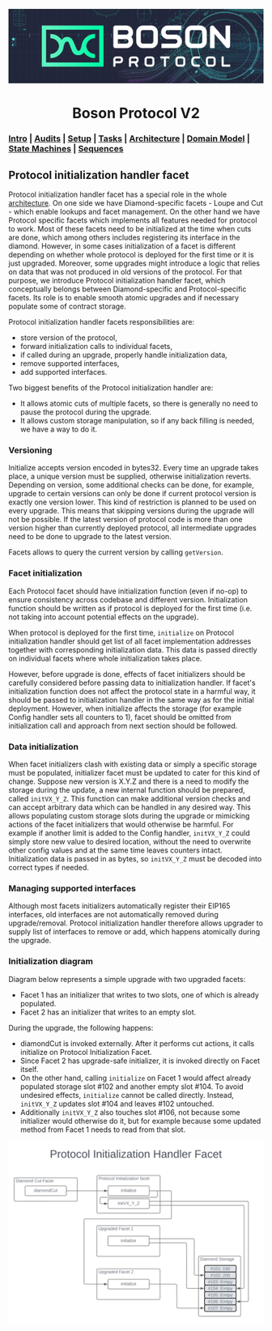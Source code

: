[![banner](images/banner.png)](https://bosonprotocol.io)

<h1 align="center">Boson Protocol V2</h1>

### [Intro](../README.md) | [Audits](audits.md) | [Setup](setup.md) | [Tasks](tasks.md) | [Architecture](architecture.md) | [Domain Model](domain.md) | [State Machines](state-machines.md) | [Sequences](sequences.md)

## Protocol initialization handler facet

Protocol initialization handler facet has a special role in the whole [architecture](architecture.md). On one side we have Diamond-specific facets - Loupe and Cut - which enable lookups and facet management. On the other hand we have Protocol specific facets which implements all features needed for protocol to work. Most of these facets need to be initialized at the time when cuts are done, which among others includes registering its interface in the diamond. However, in some cases initialization of a facet is different depending on whether whole protocol is deployed for the first time or it is just upgraded. Moreover, some upgrades might introduce a logic that relies on data that was not produced in old versions of the protocol. For that purpose, we introduce Protocol initialization handler facet, which conceptually belongs between Diamond-specific and Protocol-specific facets. Its role is to enable smooth atomic upgrades and if necessary populate some of contract storage.

Protocol initialization handler facets responsibilities are:
- store version of the protocol,
- forward initialization calls to individual facets,
- if called during an upgrade, properly handle initialization data,
- remove supported interfaces,
- add supported interfaces.

Two biggest benefits of the Protocol initialization handler are:
- It allows atomic cuts of multiple facets, so there is generally no need to pause the protocol during the upgrade.
- It allows custom storage manipulation, so if any back filling is needed, we have a way to do it.

### Versioning

Initialize accepts version encoded in bytes32. Every time an upgrade takes place, a unique version must be supplied, otherwise initialization reverts. Depending on version, some additional checks can be done, for example, upgrade to certain versions can only be done if current protocol version is exactly one version lower. This kind of restriction is planned to be used on every upgrade. This means that skipping versions during the upgrade will not be possible. If the latest version of protocol code is more than one version higher than currently deployed protocol, all intermediate upgrades need to be done to upgrade to the latest version.

Facets allows to query the current version by calling `getVersion`.

### Facet initialization

Each Protocol facet should have initialization function (even if no-op) to ensure consistency across codebase and different version. Initialization function should be written as if protocol is deployed for the first time (i.e. not taking into account potential effects on the upgrade).

When protocol is deployed for the first time, `initialize` on Protocol initialization handler should get list of all facet implementation addresses together with corresponding initialization data. This data is passed directly on individual facets where whole initialization takes place.  

However, before upgrade is done, effects of facet initializers should be carefully considered before passing data to initialization handler. If facet's initialization function does not affect the protocol state in a harmful way, it should be passed to initialization handler in the same way as for the initial deployment. However, when initialize affects the storage (for example Config handler sets all counters to 1), facet should be omitted from initialization call and approach from next section should be followed.

### Data initialization

When facet initializers clash with existing data or simply a specific storage must be populated, initializer facet must be updated to cater for this kind of change. Suppose new version is X.Y.Z and there is a need to modify the storage during the update, a new internal function should be prepared, called `initVX_Y_Z`. This function can make additional version checks and can accept arbitrary data which can be handled in any desired way. This allows populating custom storage slots during the upgrade or mimicking actions of the facet initializers that would otherwise be harmful. For example if another limit is added to the Config handler, `initVX_Y_Z` could simply store new value to desired location, without the need to overwrite other config values and at the same time leaves counters intact.  
Initialization data is passed in as bytes, so `initVX_Y_Z` must be decoded into correct types if needed.

### Managing supported interfaces

Although most facets initializers automatically register their EIP165 interfaces, old interfaces are not automatically removed during upgrade/removal. Protocol initialization handler therefore allows upgrader to supply list of interfaces to remove or add, which happens atomically during the upgrade.


### Initialization diagram
Diagram below represents a simple upgrade with two upgraded facets:
- Facet 1 has an initializer that writes to two slots, one of which is already populated.
- Facet 2 has an initializer that writes to an empty slot.

During the upgrade, the following happens:
- diamondCut is invoked externally. After it performs cut actions, it calls initialize on Protocol Initialization Facet.
- Since Facet 2 has upgrade-safe initializer, it is invoked directly on Facet itself.
- On the other hand, calling `initialize` on Facet 1 would affect already populated storage slot #102 and another empty slot #104. To avoid undesired effects, `initialize` cannot be called directly. Instead, `initVX_Y_Z` updates slot #104 and leaves #102 untouched.
- Additionally `initVX_Y_Z` also touches slot #106, not because some initializer would otherwise do it, but for example because some updated method from Facet 1 needs to read from that slot.

![Protocol Initialization Handler](images/Boson_Protocol_V2_-_Protocol_Initialization_Hander.png)